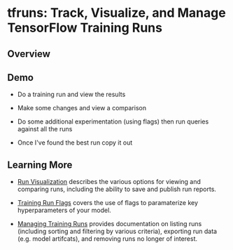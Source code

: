 tfruns: Track, Visualize, and Manage TensorFlow Training Runs
================

Overview
--------

Demo
----

-   Do a training run and view the results

-   Make some changes and view a comparison

-   Do some additional experimentation (using flags) then run queries against all the runs

-   Once I've found the best run copy it out

Learning More
-------------

-   [Run Visualization](visualization.html) describes the various options for viewing and comparing runs, including the ability to save and publish run reports.

-   [Training Run Flags](flags.html) covers the use of flags to paramaterize key hyperparameters of your model.

-   [Managing Training Runs](managing.html) provides documentation on listing runs (including sorting and filtering by various criteria), exporting run data (e.g. model artifcats), and removing runs no longer of interest.
